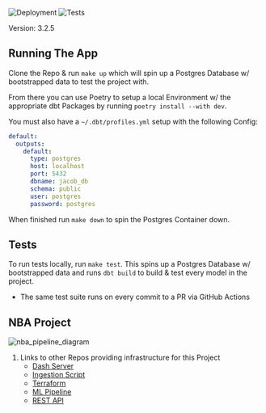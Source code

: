 ![Deployment](https://github.com/jyablonski/nba_elt_dbt/actions/workflows/deploy.yml/badge.svg) ![Tests](https://github.com/jyablonski/nba_elt_dbt/actions/workflows/test.yml/badge.svg)

Version: 3.2.5

## Running The App
Clone the Repo & run `make up` which will spin up a Postgres Database w/ bootstrapped data to test the project with.

From there you can use Poetry to setup a local Environment w/ the appropriate dbt Packages by running `poetry install --with dev`.

You must also have a `~/.dbt/profiles.yml` setup with the following Config:
``` yml
default:
  outputs:
    default:
      type: postgres
      host: localhost
      port: 5432
      dbname: jacob_db
      schema: public
      user: postgres
      password: postgres
```

When finished run `make down` to spin the Postgres Container down.

## Tests
To run tests locally, run `make test`. This spins up a Postgres Database w/ bootstrapped data and runs `dbt build` to build & test every model in the project.

- The same test suite runs on every commit to a PR via GitHub Actions

## NBA Project
![nba_pipeline_diagram](https://github.com/jyablonski/nba_elt_dbt/assets/16946556/044dbb79-ce33-4d4b-8262-357c531e7ce7)

1. Links to other Repos providing infrastructure for this Project
    * [Dash Server](https://github.com/jyablonski/nba_elt_dashboard)
    * [Ingestion Script](https://github.com/jyablonski/nba_elt_ingestion)
    * [Terraform](https://github.com/jyablonski/aws_terraform)
    * [ML Pipeline](https://github.com/jyablonski/nba_elt_mlflow)
    * [REST API](https://github.com/jyablonski/nba_elt_rest_api)
